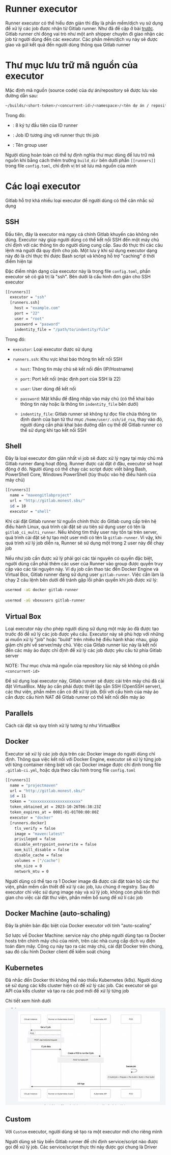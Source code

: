 # Runner executor

Runner executor có thể hiểu đơn giản thì đây là phần mềm/dịch vụ sử dụng để xử lý các job được nhận từ Gitlab runner. Như đã đề cập ở bài [trước](./3_cicd_gitlabRunner.md). Gitlab runner chỉ đóng vai trò như một anh shipper chuyên đi giao nhận các job từ người dùng đến các executor. Các phần mềm/dịch vụ này sẽ được giao và gửi kết quả đến người dùng thông qua Gitlab runner

# Thư mục lưu trữ mã nguồn của executor

Mặc định mã nguồn (source code) của dự án/repository sẽ được lưu vào đường dẫn sau:

```sh
~/builds/<short-token>/<concurrent-id>/<namespace>/<tên dự án / repository>
```

Trong đó:

- <short-token>: 8 ký tự đầu tiên của ID runner

- <concurrent-id>: Job ID tương ứng với runner thực thi job

- <namespace>: Tên group user

Người dùng hoàn toàn có thể tự định nghĩa thư mục dùng để lưu trữ mã nguồn khi bằng cách thêm trường `build_dir` bên dưới phần `[[runners]]` trong file `config.toml`, chỉ định vị trí sẽ lưu mã nguồn của mình

# Các loại executor

Gitlab hỗ trợ khá nhiều loại executor để người dùng có thể cân nhắc sử dụng

## SSH

Đầu tiên, đây là executor mà ngay cả chính Gitlab khuyến cáo không nên dùng. Executor này giúp người dùng có thể kết nối SSH đến một máy chủ chỉ định với các thông tin do người dùng cung cấp. Sau đó thực thi các câu lệnh mà người đã quy định cho job. Một lưu ý khi sử dụng executor dạng này đó là chỉ thực thi được Bash script và không hỗ trợ "caching" ở thời điểm hiện tại

Đặc điểm nhận dạng của executor này là trong file `config.toml`, phần executor sẽ có giá trị là "ssh". Bên dưới là cấu hình đơn giản cho SSH executor

```sh
[[runners]]
  executor = "ssh"
  [runners.ssh]
  	host = "example.com"
  	port = "22"
  	user = "root"
  	password = "pasword"
  	indentity_file = "/path/to/indentity/file"
```

Trong đó:

- `executor`: Loại executor được sử dụng

- `runners.ssh`: Khu vực khai báo thông tin kết nối SSH

	+ `host`: Thông tin máy chủ sẽ kết nối đến (IP/Hostname)

	+ `port`: Port kết nối (mặc định port của SSH là 22)

	+ `user`: User dùng để kết nối

	+ `password`: Mật khẩu để đăng nhập vào máy chủ (có thể khai báo thông tin này hoặc là thông tin `indentity_file` bên dưới)

	+ `indentity_file`: Gitlab runner sẽ không tự đọc file chứa thông tin định danh của bạn từ thư mục `/home/user/.ssh/id_rsa`, thay vào đó, người dùng cần phải khai báo đường dẫn cụ thể để Gitlab runner có thể sử dụng khi tạo kết nối SSH

## Shell

Đây là loại executor đơn giản nhất vì job sẽ được xử lý ngay tại máy chủ mà Gitlab runner đang hoạt động. Runner được cài đặt ở đâu, executor sẽ hoạt động ở đó. Người dùng có thể chạy các script được viết bằng Bash, PowerShell Core, Windows PowerShell (tùy thuộc vào hệ điều hành của máy chủ)

```sh
[[runners]]
  name = "mavengitlabproject"
  url = "http://gitlab.monest.sbs/"
  id = 10
  executor = "shell"
```

Khi cài đặt Gitlab runner từ nguồn chính thức do Gitlab cung cấp trên hệ điều hành Linux, quá trình cài đặt sẽ ưu tiên sử dụng user có tên là `gitlab_ci_multi_runner`. Nếu không tìm thấy user này tồn tại trên server, quá trình cài đặt sẽ tự tạo một user mới có tên là `gitlab-runner`. Vì vậy, khi quá trình xử lý job diễn ra, Runner sẽ sử dụng một trong 2 user này để chạy job

Nếu như job cần được xử lý phải gọi các tài nguyên có quyền đặc biệt, người dùng cần phải thêm các user của Runner vào group được quyền truy cập vào các tài nguyên này. Ví dụ job cần thao tác đến Docker Engine và Virtual Box, Gitlab runner đang sử dụng user `gitlab-runner`. Việc cần làm là chạy 2 câu lệnh bên dưới để tránh gặp lỗi phân quyền khi job được xử lý:

```sh
usermod -aG docker gitlab-runner

usermod -aG vboxusers gitlab-runner
```

## Virtual Box

Loại executor này cho phép người dùng sử dụng một máy ảo đã được tạo trước đó để xử lý các job được yêu cầu. Executor này sẽ phù hợp với những ai muốn xử lý "job" hoặc "build" trên nhiều hệ điều hành khác nhau, giúp giảm chi phí về server/máy chủ. Việc của Gitlab runner lúc này là kết nối đến các máy ảo được chỉ định để xử lý các job được yêu cầu từ phía Gitlab server

NOTE: Thư mục chưa mã nguồn của repository lúc này sẽ không có phần `<concurrent-id>` 

Để sử dụng loại executor này, Gitlab runner sẽ được cài trên máy chủ đã cài đặt VirtualBox. Máy ảo cần phải được thiết lập sẵn SSH (OpenSSH server), các thư viện, phần mềm cần có để xử lý job. Đối với cấu hình của máy ảo cần được cấu hình NAT để Gitlab runner có thể kết nối đến máy ảo

## Parallels

Cách cài đặt và quy trình xử lý tương tự như VirtualBox

## Docker

Executor sẽ xử lý các job dựa trên các Docker image do người dùng chỉ định. Thông qua việc kết nối với Docker Engine, executor sẽ xử lý từng job với từng container riêng biệt với các Docker image được chỉ định trong file `.gitlab-ci.yml`, hoặc dựa theo cấu hình trong file `config.toml`

```sh
[[runners]]
  name = "projectmaven"
  url = "http://gitlab.monest.sbs/"
  id = 11
  token = "xxxxxxxxxxxxxxxxxxxxxx"
  token_obtained_at = 2023-10-26T06:38:23Z
  token_expires_at = 0001-01-01T00:00:00Z
  executor = "docker"
  [runners.docker]
    tls_verify = false
    image = "maven:latest"
    privileged = false
    disable_entrypoint_overwrite = false
    oom_kill_disable = false
    disable_cache = false
    volumes = ["/cache"]
    shm_size = 0
    network_mtu = 0
```

Người dùng có thể tạo ra 1 Docker image đã được cài đặt toàn bộ các thư viện, phần mềm cần thiết để xử lý các job, lưu chúng ở registry. Sau đó executor chỉ việc sử dụng image này và xử lý job, không còn phải tốn thời gian cho việc cài đặt thư viện, phần mềm bổ sung để xử lí các job

## Docker Machine (auto-schaling)

Đây là phiên bản đặc biệt của Docker executor với tính "auto-scaling"

Sơ lược về Docker Machine: service này cho phép người dùng tạo ra Docker hosts trên chính máy chủ của mình, trên các nhà cung cấp dịch vụ điện toán đám mây. Công cụ này tạo ra các máy chủ, cài đặt Docker trên chúng, sau đó cấu hình Docker client để kiểm soát chúng

## Kubernetes 

Đã nhắc đến Docker thì không thể nào thiếu Kubernetes (k8s). Người dùng sẽ sử dụng các k8s cluster hiện có để xử lý các job. Các executor sẽ gọi API của k8s cluster và tạo ra các pod mới để xử lý từng job 

Chi tiết xem hình dưới

![](/cicd/images/runnerk8s.png)

## Custom 

Với `Custom` executor, người dùng sẽ tạo ra một executor mới cho riêng mình

Người dùng sẽ tùy biến Gitlab runner để chỉ định service/script nào được gọi để xử lý job. Các service/script thực thi này được gọi chung là Driver